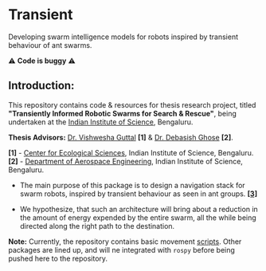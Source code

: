 # Transient
Developing swarm intelligence models for robots inspired by transient behaviour of ant swarms.

:warning: **Code is buggy** :warning:

## Introduction:

This repository contains code & resources for thesis research project, titled **"Transiently Informed Robotic Swarms for Search & Rescue"**, being undertaken at the <a title="IISc" href="https://iisc.ac.in" target="_blank">Indian Institute of Science</a>, Bengaluru.

**Thesis Advisors:** <a title="Professor Guttal" href="https://teelabiisc.wordpress.com/curriculum-vitae/" target="_blank">Dr. Vishwesha Guttal</a> **[1]** & <a title="Professor Ghose" href="http://www.aero.iisc.ernet.in/people/debasish-ghose/" target="_blank">Dr. Debasish Ghose</a> **[2]**.

**[1]** - <a title="CES, IISc" href="http://ces.iisc.ernet.in" target="_blank">Center for Ecological Sciences</a>, Indian Institute of Science, Bengaluru.
<br>
**[2]** - <a title="Aerospace Engineering, IISc" href="http://www.aero.iisc.ernet.in" target="_blank">Department of Aerospace Engineering</a>, Indian Institute of Science, Bengaluru.

- The main purpose of this package is to design a navigation stack for swarm robots, inspired by transient behaviour as seen in ant groups. <a title="Gelblum et al" href="https://www.nature.com/articles/ncomms8729" target="_blank">**[3]**</a>

- We hypothesize, that such an architecture will bring about a reduction in the amount of energy expended by the entire swarm, all the while being directed along the right path to the destination.

**Note:** Currently, the repository contains basic movement <a title="Movement Code!" href="https://github.com/SarthakJShetty/Transient/blob/master/movement.py">scripts</a>. Other packages are lined up, and will ne integrated with ```rospy``` before being pushed here to the repository.